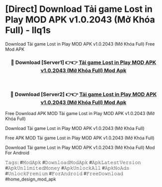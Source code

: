 # [Direct] Download Tải game Lost in Play MOD APK v1.0.2043 (Mở Khóa Full) - llq1s
Download Tải game Lost in Play MOD APK v1.0.2043 (Mở Khóa Full) Free Mod APK

<div align="center">
<h3>🔴 Download [Server1] 👉👉 <a href="https://apk-comot.site?title=Tải_game_Lost_in_Play_MOD_APK_v1.0.2043_(Mở_Khóa_Full)">Tải game Lost in Play MOD APK v1.0.2043 (Mở Khóa Full) Mod Apk</a></h3><br>

<h3>🔴 Download [Server2] 👉👉 <a href="https://apk-comot.site?title=Tải_game_Lost_in_Play_MOD_APK_v1.0.2043_(Mở_Khóa_Full)">Tải game Lost in Play MOD APK v1.0.2043 (Mở Khóa Full) Mod Apk</a></h3>
</div>


Free Download APK MOD Tải game Lost in Play MOD APK v1.0.2043 (Mở Khóa Full)

Download Tải game Lost in Play MOD APK v1.0.2043 (Mở Khóa Full) 

Free APK MOD Tải game Lost in Play MOD APK v1.0.2043 (Mở Khóa Full) 

Download Tải game Lost in Play MOD APK v1.0.2043 (Mở Khóa Full) Mod For Android

𝚃𝚊𝚐𝚜: #𝙼𝚘𝚍𝙰𝚙𝚔 #𝙳𝚘𝚠𝚗𝚕𝚘𝚊𝚍𝙼𝚘𝚍𝙰𝚙𝚔 #𝙰𝚙𝚔𝙻𝚊𝚝𝚎𝚜𝚝𝚅𝚎𝚛𝚜𝚒𝚘𝚗 #𝙰𝚙𝚔𝚄𝚗𝚕𝚒𝚖𝚒𝚝𝚎𝚍𝙼𝚘𝚗𝚎𝚢 #𝙰𝚙𝚔𝚄𝚗𝚕𝚘𝚌𝚔𝙰𝚕𝚕 #𝙰𝚙𝚔𝙽𝚘𝙰𝚍𝚜 #𝚄𝚗𝚕𝚘𝚌𝚔𝙿𝚛𝚎𝚖𝚒𝚞𝚖 #𝙵𝚘𝚛𝙰𝚗𝚍𝚛𝚘𝚒𝚍 #𝙵𝚛𝚎𝚎𝙳𝚘𝚠𝚗𝚕𝚘𝚊𝚍 #home_design_mod_apk